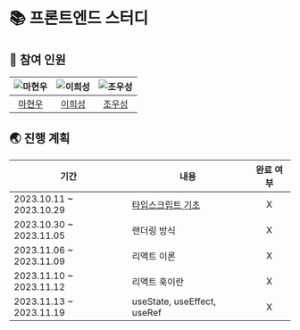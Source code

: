 # 📚 프론트엔드 스터디

## 👥 참여 인원

| ![마현우](https://avatars.githubusercontent.com/u/101539249?v=4) | ![이희성](https://avatars.githubusercontent.com/u/102288399?v=4) | ![조우성](https://avatars.githubusercontent.com/u/111692254?v=4) |
| :--------------------------------------------------------------: | :--------------------------------------------------------------: | :--------------------------------------------------------------: |
|               [마현우](https://github.com/hw9402)                |              [이희성](https://github.com/lheesung)               |            [조우성](https://github.com/NameIsUser06)             |

## 🌏 진행 계획

| 기간                    | 내용                                                | 완료 여부 |
| ----------------------- | --------------------------------------------------- | :-------: |
| 2023.10.11 ~ 2023.10.29 | [타입스크립트 기초](/documents/typescript_basic.md) |     X     |
| 2023.10.30 ~ 2023.11.05 | 랜더링 방식                                         |     X     |
| 2023.11.06 ~ 2023.11.09 | 리액트 이론                                         |     X     |
| 2023.11.10 ~ 2023.11.12 | 리액트 훅이란                                       |     X     |
| 2023.11.13 ~ 2023.11.19 | useState, useEffect, useRef                         |     X     |

